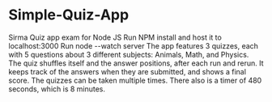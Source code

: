 # Simple-Quiz-App
Sirma Quiz app exam for Node JS
Run NPM install and host it to localhost:3000
Run node --watch server
The app features 3 quizzes, each with 5 questions about 3 different subjects: Animals, Math, and Physics.
The quiz shuffles itself and the answer positions, after each run and rerun.
It keeps track of the answers when they are submitted, and shows a final score.
The quizzes can be taken multiple times.
There also is a timer of 480 seconds, which is 8 minutes.
